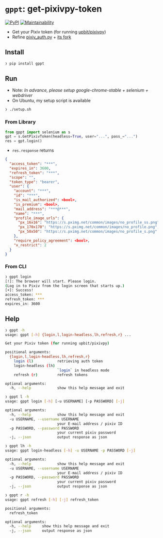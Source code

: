 # `gppt`: get-pixivpy-token

[![PyPI](https://img.shields.io/pypi/v/gppt?color=blue)](https://pypi.org/project/gppt/) [![Maintainability]](https://codeclimate.com/github/eggplants/get-pixiv-token/maintainability)

- Get your Pixiv token (for running [upbit/pixivpy](https://github.com/upbit/pixivpy))
- Refine [pixiv_auth.py](https://gist.github.com/ZipFile/c9ebedb224406f4f11845ab700124362) + [its fork](https://gist.github.com/upbit/6edda27cb1644e94183291109b8a5fde)

## Install

```bash
❭ pip install gppt
```

## Run

- Note: _In advance, please setup google-chrome-stable + selenium + webdriver_
- On Ubuntu, my setup script is available

```bash
❭ ./setup.sh
```

### From Library

```python
from gppt import selenium as s
gpt = s.GetPixivToken(headless=True, user="...", pass_="...")
res = gpt.login()
```

- `res.response` returns

```json
{
  "access_token": "***",
  "expires_in": 3600,
  "refresh_token": "***",
  "scope": "",
  "token_type": "bearer",
  "user": {
    "account": "***",
    "id": "***",
    "is_mail_authorized": <bool>,
    "is_premium": <bool>,
    "mail_address": "***@***",
    "name": "***",
    "profile_image_urls": {
      "px_16x16": "https://s.pximg.net/common/images/no_profile_ss.png",
      "px_170x170": "https://s.pximg.net/common/images/no_profile.png",
      "px_50x50": "https://s.pximg.net/common/images/no_profile_s.png"
    },
    "require_policy_agreement": <bool>,
    "x_restrict": 2
  }
}
```

### From CLI

```bash
❭ gppt login
[!]: The browser will start. Please login.
(Log in to Pixiv from the login screen that starts up.)
[+]: Success!
access_token: ***
refresh_token: ***
expires_in: 3600
```

## Help

```bash
❭ gppt -h
usage: gppt [-h] {login,l,login-headless,lh,refresh,r} ...

Get your Pixiv token (for running upbit/pixivpy)

positional arguments:
  {login,l,login-headless,lh,refresh,r}
    login (l)           retrieving auth token
    login-headless (lh)
                        `login` in headless mode
    refresh (r)         refresh tokens

optional arguments:
  -h, --help            show this help message and exit
```

```bash
❭ gppt l -h
usage: gppt login [-h] [-u USERNAME] [-p PASSWORD] [-j]

optional arguments:
  -h, --help            show this help message and exit
  -u USERNAME, --username USERNAME
                        your E-mail address / pixiv ID
  -p PASSWORD, --password PASSWORD
                        your current pixiv password
  -j, --json            output response as json
```

```bash
❭ gppt lh -h
usage: gppt login-headless [-h] -u USERNAME -p PASSWORD [-j]

optional arguments:
  -h, --help            show this help message and exit
  -u USERNAME, --username USERNAME
                        your E-mail address / pixiv ID
  -p PASSWORD, --password PASSWORD
                        your current pixiv password
  -j, --json            output response as json
```

```bash
❭ gppt r -h
usage: gppt refresh [-h] [-j] refresh_token

positional arguments:
  refresh_token

optional arguments:
  -h, --help     show this help message and exit
  -j, --json     output response as json
```

[maintainability]: https://api.codeclimate.com/v1/badges/b40b8fa2c9d71f869b9c/maintainability
